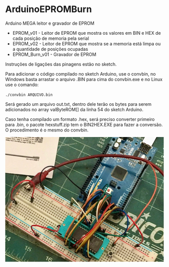 # ArduinoEPROMBurn
Arduino MEGA leitor e gravador de EPROM

* EPROM_v01 - Leitor de EPROM que mostra os valores em BIN e HEX de cada posição de memoria pela serial
* EPROM_v02 - Leitor de EPROM que mostra se a memoria está limpa ou a quantidade de posições ocupadas
* EPROM_Burn_v01 - Gravador de EPROM

Instruções de ligações das pinagens estão no sketch.

Para adicionar o código compilado no sketch Arduino, use o convbin, no Windows basta arrastar o arquivo .BIN para cima do convbin.exe e no Linux use o comando:

`./convbin ARQUIVO.bin`

Será gerado um arquivo out.txt, dentro dele terão os bytes para serem adicionados no array valByteROM[] da linha 54 do sketch Arduino.

Caso tenha compilado um formato .hex, será preciso converter primeiro para .bin, o pacote hexstuff.zip tem o BIN2HEX.EXE para fazer a conversão. O procedimento é o mesmo do convbin.

<img src="https://github.com/naldin/ArduinoEPROMBurn/raw/master/ArduinoEprom.jpg" />

